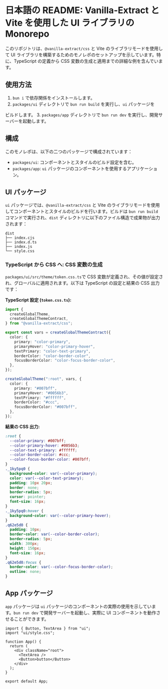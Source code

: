 # 日本語の README: Vanilla-Extract と Vite を使用した UI ライブラリの Monorepo

このリポジトリは、`@vanilla-extract/css` と Vite のライブラリモードを使用して UI ライブラリを構築するためのモノレポのセットアップを示しています。特に、TypeScript の定義から CSS 変数の生成と適用までの詳細な例を含んでいます。

## 使用方法

1. `bun i` で依存関係をインストールします。
2. `packages/ui` ディレクトリで `bun run build` を実行し、`ui` パッケージを

ビルドします。 3. `packages/app` ディレクトリで `bun run dev` を実行し、開発サーバーを起動します。

## 構成

このモノレポは、以下の二つのパッケージで構成されています：

- `packages/ui`: コンポーネントとスタイルのビルド設定を含む。
- `packages/app`: `ui` パッケージのコンポーネントを使用するアプリケーション。

## UI パッケージ

`ui` パッケージでは、`@vanilla-extract/css` と Vite のライブラリモードを使用してコンポーネントとスタイルのビルドを行います。ビルドは `bun run build` コマンドで実行され、`dist` ディレクトリに以下のファイル構造で成果物が出力されます：

```plaintext
dist
├── index.cjs
├── index.d.ts
├── index.js
└── style.css
```

### TypeScript から CSS へ: CSS 変数の生成

`packages/ui/src/theme/token.css.ts`で CSS 変数が定義され、その値が設定され、グローバルに適用されます。以下は TypeScript の設定と結果の CSS 出力です：

**TypeScript 設定 (`token.css.ts`):**

```typescript
import {
  createGlobalTheme,
  createGlobalThemeContract,
} from "@vanilla-extract/css";

export const vars = createGlobalThemeContract({
  color: {
    primary: "color-primary",
    primaryHover: "color-primary-hover",
    textPrimary: "color-text-primary",
    borderColor: "color-border-color",
    focusBorderColor: "color-focus-border-color",
  },
});

createGlobalTheme(":root", vars, {
  color: {
    primary: "#007bff",
    primaryHover: "#0056b3",
    textPrimary: "#ffffff",
    borderColor: "#ccc",
    focusBorderColor: "#007bff",
  },
});
```

**結果の CSS 出力:**

```css
:root {
  --color-primary: #007bff;
  --color-primary-hover: #0056b3;
  --color-text-primary: #ffffff;
  --color-border-color: #ccc;
  --color-focus-border-color: #007bff;
}
._1ky5pq0 {
  background-color: var(--color-primary);
  color: var(--color-text-primary);
  padding: 10px 20px;
  border: none;
  border-radius: 5px;
  cursor: pointer;
  font-size: 16px;
}
._1ky5pq0:hover {
  background-color: var(--color-primary-hover);
}
.q62e5d0 {
  padding: 10px;
  border-color: var(--color-border-color);
  border-radius: 5px;
  width: 300px;
  height: 150px;
  font-size: 16px;
}
.q62e5d0:focus {
  border-color: var(--color-focus-border-color);
  outline: none;
}
```

## App パッケージ

`app` パッケージは `ui` パッケージのコンポーネントの実際の使用を示しています。`bun run dev` で開発サーバーを起動し、実際に UI コンポーネントを動作させることができます。

```tsx
import { Button, TextArea } from "ui";
import "ui/style.css";

function App() {
  return (
    <div className="root">
      <TextArea />
      <Button>button</Button>
    </div>
  );
}

export default App;
```
